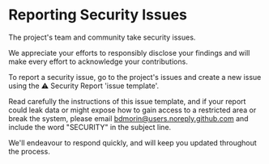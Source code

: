 # **Reporting Security Issues**

The project's team and community take security issues.

We appreciate your efforts to responsibly disclose your findings and will make every effort to acknowledge your contributions.

To report a security issue, go to the project's issues and create a new issue using the ⚠️ Security Report 'issue template'.

Read carefully the instructions of this issue template, and if your report could leak data or might expose how to gain access to a restricted area or break the system, please email [bdmorin@users.noreply.github.com](mailto:bdmorin@users.noreply.github.com) and include the word "SECURITY" in the subject line.

We'll endeavour to respond quickly, and will keep you updated throughout the process.
